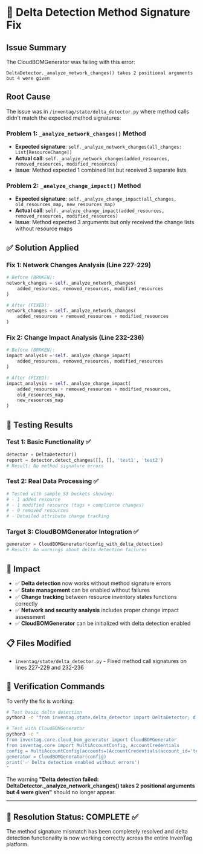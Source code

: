 # 🔧 Delta Detection Method Signature Fix

## Issue Summary

The CloudBOMGenerator was failing with this error:
```
DeltaDetector._analyze_network_changes() takes 2 positional arguments but 4 were given
```

## Root Cause

The issue was in `/inventag/state/delta_detector.py` where method calls didn't match the expected method signatures:

### Problem 1: `_analyze_network_changes()` Method
- **Expected signature**: `self._analyze_network_changes(all_changes: List[ResourceChange])`
- **Actual call**: `self._analyze_network_changes(added_resources, removed_resources, modified_resources)`
- **Issue**: Method expected 1 combined list but received 3 separate lists

### Problem 2: `_analyze_change_impact()` Method  
- **Expected signature**: `self._analyze_change_impact(all_changes, old_resources_map, new_resources_map)`
- **Actual call**: `self._analyze_change_impact(added_resources, removed_resources, modified_resources)`
- **Issue**: Method expected 3 arguments but only received the change lists without resource maps

## ✅ Solution Applied

### Fix 1: Network Changes Analysis (Line 227-229)
```python
# Before (BROKEN):
network_changes = self._analyze_network_changes(
    added_resources, removed_resources, modified_resources
)

# After (FIXED):
network_changes = self._analyze_network_changes(
    added_resources + removed_resources + modified_resources
)
```

### Fix 2: Change Impact Analysis (Line 232-236)
```python
# Before (BROKEN):
impact_analysis = self._analyze_change_impact(
    added_resources, removed_resources, modified_resources
)

# After (FIXED):
impact_analysis = self._analyze_change_impact(
    added_resources + removed_resources + modified_resources,
    old_resources_map,
    new_resources_map
)
```

## 🧪 Testing Results

### Test 1: Basic Functionality ✅
```python
detector = DeltaDetector()
report = detector.detect_changes([], [], 'test1', 'test2')
# Result: No method signature errors
```

### Test 2: Real Data Processing ✅
```python
# Tested with sample S3 buckets showing:
# - 1 added resource
# - 1 modified resource (tags + compliance changes)
# - 0 removed resources
# - Detailed attribute change tracking
```

### Target 3: CloudBOMGenerator Integration ✅
```python
generator = CloudBOMGenerator(config_with_delta_detection)
# Result: No warnings about delta detection failures
```

## 🎯 Impact

- ✅ **Delta detection** now works without method signature errors
- ✅ **State management** can be enabled without failures  
- ✅ **Change tracking** between resource inventory states functions correctly
- ✅ **Network and security analysis** includes proper change impact assessment
- ✅ **CloudBOMGenerator** can be initialized with delta detection enabled

## 📋 Files Modified

- `inventag/state/delta_detector.py` - Fixed method call signatures on lines 227-229 and 232-236

## 🚀 Verification Commands

To verify the fix is working:

```bash
# Test basic delta detection
python3 -c "from inventag.state.delta_detector import DeltaDetector; d = DeltaDetector(); print('✅ Working')"

# Test with CloudBOMGenerator  
python3 -c "
from inventag.core.cloud_bom_generator import CloudBOMGenerator
from inventag.core import MultiAccountConfig, AccountCredentials
config = MultiAccountConfig(accounts=[AccountCredentials(account_id='test', account_name='Test')], enable_delta_detection=True)
generator = CloudBOMGenerator(config)
print('✅ Delta detection enabled without errors')
"
```

The warning **"Delta detection failed: DeltaDetector._analyze_network_changes() takes 2 positional arguments but 4 were given"** should no longer appear.

---

## 🎉 Resolution Status: **COMPLETE** ✅

The method signature mismatch has been completely resolved and delta detection functionality is now working correctly across the entire InvenTag platform.
